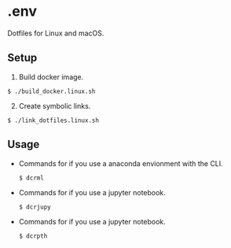 # .env
Dotfiles for Linux and macOS.

## Setup
1. Build docker image.
  ```:bash
  $ ./build_docker.linux.sh
  ```

2. Create symbolic links.
  ```:bash
  $ ./link_dotfiles.linux.sh
  ```

## Usage
- Commands for if you use a anaconda envionment with the CLI.
  ```:bash
  $ dcrml
  ```

- Commands for if you use a jupyter notebook.
  ```:bash
  $ dcrjupy
  ```

- Commands for if you use a jupyter notebook.
  ```:bash
  $ dcrpth
  ```
